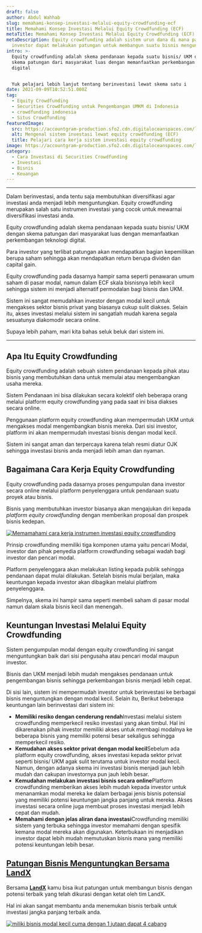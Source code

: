 ```yaml
---
draft: false
author: Abdul Wahhab
slug: memahami-konsep-investasi-melalui-equity-crowdfunding-ecf
title: Memahami Konsep Investasi Melalui Equity Crowdfunding (ECF)
metaTitle: Memahami Konsep Investasi Melalui Equity Crowdfunding (ECF)
metaDescription: Equity crowdfunding adalah sistem urun dana di mana para
  investor dapat melakukan patungan untuk membangun suatu bisnis menguntungkan
intro: >-
  Equity crowdfunding adalah skema pendanaan kepada suatu bisnis/ UKM dengan
  skema patungan dari masyarakat luas dengan memanfaatkan perkembangan teknologi
  digital


  Yuk pelajari lebih lanjut tentang berinvestasi lewat skema satu i
date: 2021-09-09T10:52:51.000Z
tag:
  - Equity Crowdfunding
  - Securities Crowdfunding untuk Pengembangan UMKM di Indonesia
  - crowdfunding indonesia
  - Situs Crowdfunding
featuredImage:
  src: https://accountgram-production.sfo2.cdn.digitaloceanspaces.com/landx_ghost/2021/09/equity-crowdfunding-adalah.png
  alt: Mengenal sistem investasi lewat equity crowdfunding (ECF)
  title: Pelajari cara kerja sistem investasi equity crowdfunding
image: https://accountgram-production.sfo2.cdn.digitaloceanspaces.com/landx_ghost/2021/09/equity-crowdfunding-adalah.png
category:
  - Cara Investasi di Securities Crowdfunding
  - Investasi
  - Bisnis
  - Keuangan
---
```

- - -

Dalam berinvestasi, anda tentu saja membutuhkan diversifikasi agar investasi anda menjadi lebih menguntungkan. Equity crowdfunding merupakan salah satu instrumen investasi yang cocok untuk mewarnai diversifikasi investasi anda.

Equity crowdfunding adalah skema pendanaan kepada suatu bisnis/ UKM dengan skema patungan dari masyarakat luas dengan memanfaatkan perkembangan teknologi digital.

Para investor yang terlibat patungan akan mendapatkan bagian kepemilikan berupa saham sehingga akan mendapatkan return berupa dividen dan capital gain.

Equity crowdfunding pada dasarnya hampir sama seperti penawaran umum saham di pasar modal, namun dalam ECF skala bisnisnya lebih kecil sehingga sistem ini menjadi alternatif permodalan bagi bisnis dan UKM.

Sistem ini sangat memudahkan investor dengan modal kecil untuk mengakses sektor bisnis privat yang biasanya cukup sulit diakses. Selain itu, akses investasi melalui sistem ini sangatlah mudah karena segala sesuatunya diakomodir secara online.

Supaya lebih paham, mari kita bahas seluk beluk dari sistem ini.

- - -

## Apa Itu Equity Crowdfunding

Equity crowdfunding adalah sebuah sistem pendanaan kepada pihak atau bisnis yang membutuhkan dana untuk memulai atau mengembangkan usaha mereka.

Sistem Pendanaan  ini bisa dilakukan secara kolektif oleh beberapa orang melalui platform equity crowdfunding yang pada saat ini bisa diakses secara online.

Penggunaan platform equity crowdfunding akan mempermudah UKM untuk mengakses modal mengembangkan bisnis mereka. Dari sisi investor, platform ini akan mempermudah investasi bisnis dengan modal kecil.

Sistem ini sangat aman dan terpercaya karena telah resmi diatur OJK sehingga investasi bisnis anda menjadi lebih aman dan nyaman.

## **Bagaimana Cara Kerja Equity Crowdfunding**

Equity crowdfunding pada dasarnya proses pengumpulan dana investor secara online melalui platform penyelenggara untuk pendanaan suatu proyek atau bisnis.

Bisnis yang membutuhkan investor biasanya akan mengajukan diri kepada  *platform equity crowdfunding* dengan memberikan proposal dan prospek bisnis kedepan.

[![Memamahami cara kerja instrumen investasi equity crowdfunding](https://accountgram-production.sfo2.cdn.digitaloceanspaces.com/landx_ghost/2021/09/cara-kerja-sistem-investasi-dan-pendanaan-bagi-bisnis-melalui-equity-atau-security-crowdfunding.png)](https://landx.id/project/)

Prinsip crowdfunding memiliki tiga komponen utama yaitu pencari Modal, investor dan pihak penyedia platform crowdfunding sebagai wadah bagi investor dan pencari modal.

Platform penyelenggara akan melakukan listing kepada publik sehingga pendanaan dapat mulai dilakukan. Setelah bisnis mulai berjalan, maka keuntungan kepada investor akan dibagikan melalui platfrom penyelenggara.

Simpelnya, skema ini hampir sama seperti membeli saham di pasar modal namun dalam skala bisnis kecil dan menengah.

## **Keuntungan Investasi Melalui Equity Crowdfunding**

Sistem pengumpulan modal dengan equity crowdfunding ini sangat menguntungkan baik dari sisi pengusaha atau pencari modal maupun investor.

Bisnis dan UKM menjadi lebih mudah mengakses pendanaan untuk pengembangan bisnis sehingga perkembangan bisnis menjadi lebih cepat.

Di sisi lain, sistem ini mempermudah investor untuk berinvestasi ke berbagai bisnis menguntungkan dengan modal kecil. Selain itu, Berikut beberapa keuntungan lain berinvestasi dari sistem ini:

* **Memiliki resiko dengan cenderung rendah**Investasi melalui sistem crowdfunding memperkecil resiko investasi yang akan timbul. Hal ini dikarenakan pihak investor memiliki akses untuk membagi modalnya ke beberapa bisnis yang memiliki potensi besar sekaligus sehingga memperkecil resiko.
* **Kemudahan akses sektor privat dengan modal kecil**Sebelum ada platform equity crowdfunding, akses investasi kepada sektor privat seperti bisnis/ UKM agak sulit terutama untuk investor modal kecil. Namun, dengan adanya skema ini investasi bisnis menjadi jauh lebih mudah dan cakupan investornya pun jauh lebih besar.
* **Kemudahan melakukan investasi bisnis secara online**Platform crowdfunding memberikan akses lebih mudah kepada investor untuk menanamkan modal mereka ke dalam berbagai jenis bisnis potensial yang memiliki potensi keuntungan jangka panjang untuk mereka. Akses investasi secara online juga membuat proses investasi menjadi lebih cepat dan mudah.
* **Memahami dengan jelas aliran dana investasi**Crowdfunding memiliki sistem yang terbuka sehingga investor memahami dengan spesifik kemana modal mereka akan digunakan. Keterbukaan ini menjadikan investor dapat lebih mudah memutuskan bisnis mana yang memiliki potensi keuntungan lebih besar.

## **[Patungan Bisnis Menguntungkan Bersama LandX](https://app.landx.id/?utm_source=Organic+Page&utm_medium=Content+Blog&utm_campaign=BlogLandX&utm_id=Blog)**

Bersama **[LandX](https://app.landx.id/?utm_source=Organic+Page&utm_medium=Content+Blog&utm_campaign=BlogLandX&utm_id=Blog)** kamu bisa ikut patungan untuk membangun bisnis dengan potensi terbaik yang telah dikurasi dengan ketat oleh tim LandX.

Hal ini akan sangat membantu anda menemukan bisnis terbaik untuk investasi jangka panjang terbaik anda.

<!--StartFragment-->

[![miliki bisnis modal kecil cuma dengan 1 jutaan dapat 4 cabang ](https://accountgram-production.sfo2.cdn.digitaloceanspaces.com/landx_ghost/2021/11/jadi-owner-bisnis-hanya-1-jutaan-dengan-cuan-yang-sangat-menjanjikan.png)](https://app.landx.id/?utm_source=Organic+Page&utm_medium=Content+Blog&utm_campaign=BlogLandX&utm_id=Blog)

<!--EndFragment-->